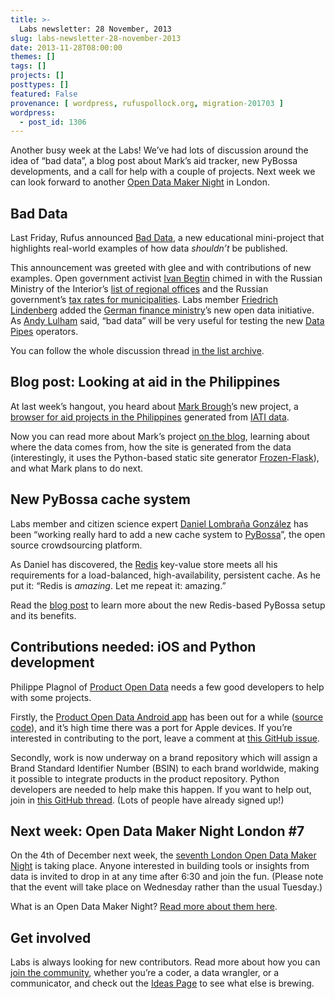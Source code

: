 ```yaml
---
title: >-
  Labs newsletter: 28 November, 2013
slug: labs-newsletter-28-november-2013
date: 2013-11-28T08:00:00
themes: []
tags: []
projects: []
posttypes: []
featured: False
provenance: [ wordpress, rufuspollock.org, migration-201703 ]
wordpress:
  - post_id: 1306
---
```


<p>Another busy week at the Labs! We’ve had lots of discussion around the idea of “bad data”, a blog post about Mark’s aid tracker, new PyBossa developments, and a call for help with a couple of projects. Next week we can look forward to another <a href="http://okfnlabs.org/events/open-data-maker/">Open Data Maker Night</a> in London.</p>

<h2 id="bad-data">Bad Data</h2>

<p>Last Friday, Rufus announced <a href="http://okfnlabs.org/bad-data/">Bad Data</a>, a new educational mini-project that highlights real-world examples of how data <em>shouldn’t</em> be published.</p>

<p>This announcement was greeted with glee and with contributions of new examples. Open government activist <a href="http://about.me/IvanBegtin">Ivan Begtin</a> chimed in with the Russian Ministry of the Interior’s <a href="http://mvd.ru/opendata/od1">list of regional offices</a> and the Russian government’s <a href="http://nalog.ru/ru/opendata/p9/">tax rates for municipalities</a>. Labs member <a href="http://okfnlabs.org/members/pudo/">Friedrich Lindenberg</a> added the <a href="http://www.bundeshaushalt-info.de/download.html">German finance ministry</a>’s new open data initiative. As <a href="http://okfnlabs.org/members/andylolz/">Andy Lulham</a> said, “bad data” will be very useful for testing the new <a href="http://datapipes.okfnlabs.org/">Data Pipes</a> operators.</p>

<p>You can follow the whole discussion thread <a href="http://lists.okfn.org/pipermail/okfn-labs/2013-November/001165.html">in the list archive</a>.</p>

<h2 id="blog-post-looking-at-aid-in-the-philippines">Blog post: Looking at aid in the Philippines</h2>

<p>At last week’s hangout, you heard about <a href="http://okfnlabs.org/members/markbrough/">Mark Brough</a>’s new project, a <a href="http://pwyf.github.io/philippines/">browser for aid projects in the Philippines</a> generated from <a href="http://iatiregistry.org/">IATI data</a>.</p>

<p>Now you can read more about Mark’s project <a href="http://okfnlabs.org/blog/2013/11/25/philippines.html">on the blog</a>, learning about where the data comes from, how the site is generated from the data (interestingly, it uses the Python-based static site generator <a href="http://packages.python.org/Frozen-Flask/">Frozen-Flask</a>), and what Mark plans to do next.</p>

<h2 id="new-pybossa-cache-system">New PyBossa cache system</h2>

<p>Labs member and citizen science expert <a href="http://okfnlabs.org/members/teleyinex/">Daniel Lombraña González</a> has been “working really hard to add a new cache system to <a href="https://www.google.ca/url?sa=t&amp;rct=j&amp;q=&amp;esrc=s&amp;source=web&amp;cd=3&amp;cad=rja&amp;ved=0CDsQFjAC&amp;url=https%3A%2F%2Fgithub.com%2FPyBossa%2Fpybossa&amp;ei=BUyXUuA0zfyoAcyogegG&amp;usg=AFQjCNErY8CeTnsLM8hOLUYr5xGR5qlvzw&amp;bvm=bv.57155469,d.aWM">PyBossa</a>”, the open source crowdsourcing platform.</p>

<p>As Daniel has discovered, the <a href="http://redis.io/">Redis</a> key-value store meets all his requirements for a load-balanced, high-availability, persistent cache. As he put it: “Redis is <em>amazing</em>. Let me repeat it: amazing.”</p>

<p>Read the <a href="http://daniellombrana.es/blog/2013/11/26/pybossa-cache.html">blog post</a> to learn more about the new Redis-based PyBossa setup and its benefits.</p>

<h2 id="contributions-needed-ios-and-python-development">Contributions needed: iOS and Python development</h2>

<p>Philippe Plagnol of <a href="http://www.product-open-data.com/">Product Open Data</a> needs a few good developers to help with some projects.</p>

<p>Firstly, the <a href="https://play.google.com/store/apps/details?id=org.okfn.pod">Product Open Data Android app</a> has been out for a while (<a href="https://github.com/okfn/product-browser-android">source code</a>), and it’s high time there was a port for Apple devices. If you’re interested in contributing to the port, leave a comment at <a href="https://github.com/okfn/product-browser-ios/issues/1">this GitHub issue</a>.</p>

<p>Secondly, work is now underway on a brand repository which will assign a Brand Standard Identifier Number (BSIN) to each brand worldwide, making it possible to integrate products in the product repository. Python developers are needed to help make this happen. If you want to help out, join in <a href="https://github.com/okfn/brand-manager/issues/9">this GitHub thread</a>. (Lots of people have already signed up!)</p>

<h2 id="next-week-open-data-maker-night-london-7">Next week: Open Data Maker Night London #7</h2>

<p>On the 4th of December next week, the <a href="http://www.meetup.com/OpenKnowledgeFoundation/London-GB/1062882/">seventh London Open Data Maker Night</a> is taking place. Anyone interested in building tools or insights from data is invited to drop in at any time after 6:30 and join the fun. (Please note that the event will take place on Wednesday rather than the usual Tuesday.)</p>

<p>What is an Open Data Maker Night? <a href="http://okfnlabs.org/events/open-data-maker/">Read more about them here</a>.</p>

<h2 id="get-involved">Get involved</h2>

<p>Labs is always looking for new contributors. Read more about how you can <a href="http://okfnlabs.org/join/">join the community</a>, whether you’re a coder, a data wrangler, or a communicator, and check out the <a href="http://okfnlabs.org/ideas/">Ideas Page</a> to see what else is brewing.</p>



